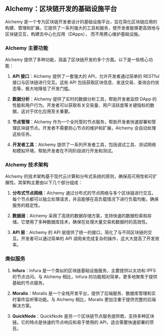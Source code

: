 ## Alchemy：区块链开发的基础设施平台

Alchemy 是一个专为区块链开发者设计的基础设施平台，旨在简化区块链应用的构建、管理和扩展。它提供了一系列强大的工具和服务，使开发者能够更高效地与区块链交互，构建去中心化应用（DApps）， 而不用费心维护基础设施。

### Alchemy 主要功能

Alchemy 提供了多种功能，涵盖了区块链开发的多个方面。以下是一些核心功能：

1. **API 接口**：Alchemy 提供了一套强大的 API，允许开发者通过简单的 RESTful 接口与区块链进行交互。这些 API 包括获取区块信息、发送交易、查询合约状态等，极大地降低了开发门槛。

2. **数据分析**：Alchemy 提供了实时的数据分析工具，帮助开发者监控 DApp 的性能和用户行为。开发者可以获取有关交易量、用户活跃度等关键指标的数据，这对于优化应用至关重要。

3. **节点管理**：Alchemy 作为一个全托管的节点服务，帮助开发者快速部署和管理区块链节点。开发者不需要担心节点的维护和扩展，Alchemy 会自动处理这些任务。

4. **开发者工具**：Alchemy 提供了一系列开发者工具，包括调试工具、测试网络和模拟环境，帮助开发者在不同阶段进行开发和测试。

### Alchemy 技术架构

Alchemy 的技术架构基于现代云计算和分布式系统的原则，确保高可用性和可扩展性。其架构主要由以下几个部分组成：

1. **分布式节点网络**：Alchemy 通过分布式的节点网络与多个区块链进行交互。每个节点都可以独立处理请求，并且能够在高负载情况下进行负载均衡，确保服务的稳定性。

2. **数据层**：Alchemy 采用了高效的数据存储方案，支持快速的数据检索和存储。它使用了多种数据库技术，确保在处理大量交易和数据时的高效性。

3. **API 层**：Alchemy 的 API 层提供了统一的接口，简化了与不同区块链的交互。开发者可以通过简单的 API 调用来完成复杂的操作，这大大提高了开发效率。




### 类似服务

1. **Infura**：Infura 是一个类似的区块链基础设施服务，主要提供以太坊和 IPFS 的节点访问。与 Alchemy 相比，Infura 的功能相对简单，更多地聚焦于提供基础的节点服务。

2. **Moralis**：Moralis 是一个全栈开发平台，提供了后端服务、数据库管理和实时事件监听等功能。与 Alchemy 相比，Moralis 更加注重于提供完整的后端解决方案。

3. **QuickNode**：QuickNode 是另一个区块链节点服务提供商，支持多种区块链。它的特点是快速的节点响应和易于使用的 API，适合需要快速部署的项目。